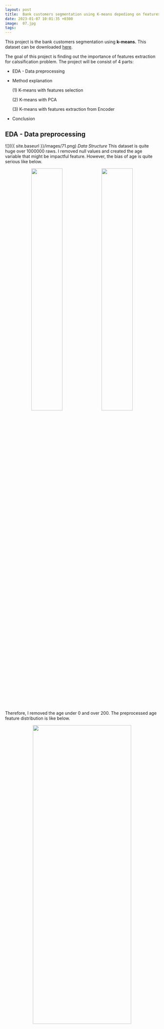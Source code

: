 ```yaml
---
layout: post
title:  Bank customers segmentation using K-means depediong on features, meanshift,GMM, and RFM
date: 2023-01-07 10:01:35 +0300
image:  07.jpg
tags:   
---
```

This project is the bank customers segmentation using __k-means.__ This dataset can be downloaded <a href="[https://www.kaggle.com/datasets/tanishaj225/loancsv/code?datasetId=1198164](https://www.kaggle.com/datasets/shivamb/bank-customer-segmentation/data)">here</a>.

The goal of this project is finding out the importance of features extraction for calssification problem. The project will be consist of 4 parts:
* EDA - Data preprocessing 
* Method explanation
  
  (1) K-means with features selection
  
  (2) K-means with PCA
  
  (3) K-means with features extraction from Encoder
* Conclusion


## EDA - Data preprocessing 
![]({{ site.baseurl }}/images/71.png)
*Data Structure*
This dataset is quite huge over 1000000 raws. I removed null values and created the age variable that might be impactful feature. However, the bias of age is quite serious like below.
<p align="center" width="100%"><img style="margin:0px 0 0px 0" src="{{ site.baseurl }}/images/72.png" align="center" width="45%">
<img style="margin:0px 0 0px 0" src="{{ site.baseurl }}/images/73.png" align="center" width="45%"></p>
Therefore, I removed the age under 0 and over 200. The preprocessed age feature distribution is like below.
<p align="center"><img src="{{ site.baseurl }}/images/74.png" width="80%" height="50%"></p>
Next, focus on the money variables! The bias is also heavy like the age.
<p align="center"><img src="{{ site.baseurl }}/images/75.png" width="100%" height="100%"></p>
It has to be normalised through log transformation.
<p align="center"><img src="{{ site.baseurl }}/images/76.png" width="100%" height="100%"></p>
Next, go through the locations! The location column has too many categories over 7500. I removed the categorical values that proportioned under 10%. In result, only 1000 locations left. After that, categorical columns like gender and location are converted to numerical values to apply K-means. I used the label encoder method. 
Find out the correlations between varialbes!
<p align="center"><img src="{{ site.baseurl }}/images/77.png" width="100%" height="100%"></p>
I discovered a bit strong relationship between the age and money column that log transformed. Before applying K-means, I made all features standardised and left only 100000 raws. Lastly, I checkd the bias of all features like below.
<p align="center"><img src="{{ site.baseurl }}/images/78.png" width="100%" height="100%"></p>
All columns are mostly normalised except the previous categorical variables. I removed the money variables that is not log transformed.


## K-means with features selection
I tried optimal K from K-means using the preprocessed dataset that includes all features such as TransactionDate, CustomerAge, CustAccountBalance_log, TransactionAmount (INR)_log, Gender, and Location. I set the parameters for K-means like "init":"k-means++", "max_iter":300, "random_state":0. To figure out the optimal K, I used the elbow method and checked the silhouette values like below.
<p align="center"><img src="{{ site.baseurl }}/images/79.png" width="100%" height="100%"></p>
From this, I got the optial K is 5. I visualised the area of silhouette coefficients depending on the number of clusters as I want to make sure that it's reasonable.
<p align="center"><img src="{{ site.baseurl }}/images/80.png" width="100%" height="100%"></p>
Even though the silhouette coefficients at K=4 is the biggest, the area of the silhouette coefficient in each cluster is mostly equal based on the average of silhouette score at K=5. 

From the correlation analysis, I found out a bit strong relationship between age and CustAccountBalance_log. Therefore, I visualised the clusters using 2 main features age and CustAccountBalance_log like the below. But it didn't look clearly classified.
<p align="center"><img src="{{ site.baseurl }}/images/81.png" width="100%" height="100%"></p>


## K-means with PCA
From the first experiment, I concluded it needed feature extraction. Based on the correlation analysis, I set the number of the main features to 3. I utilised PCA as features extraction. I tried optimal K from K-means using the preprocessed dataset that includes 3 principal features from PCA. 

The parameters for K-means like "init":"k-means++", "max_iter":300, "random_state":0
<p align="center"><img src="{{ site.baseurl }}/images/82.png" width="100%" height="100%"></p>
<p align="center"><img src="{{ site.baseurl }}/images/83.png" width="100%" height="100%"></p>
I visualised the clusters using 2 principal features from PCA like below. It looked more clear than the first experiment, but it was not still celarly classified.
<p align="center"><img src="{{ site.baseurl }}/images/84.png" width="100%" height="100%"></p>


## K-means with Encoder method
From the PCA, it needed more exact features extraction. The idea of this method is to use the encoder part of Autoencoder method. From the encoder, I got 2 main features. I utilised 2 hidden layers each size 4 and 2.

The parameters for K-means like "init":"k-means++", "max_iter":300, "random_state":0
<p align="center"><img src="{{ site.baseurl }}/images/85.png" width="100%" height="100%"></p>
<p align="center"><img src="{{ site.baseurl }}/images/86.png" width="100%" height="100%"></p>
I visualised the clusters using 2 main features from encoder like below. It was quite celarly classified like below.
<p align="center"><img src="{{ site.baseurl }}/images/87.png" width="100%" height="100%"></p>


## Conclusion
K-means is the one of the outperformed methods for classification. The most important thing is to set the K that affects the performace. From 3 experiments, I found out the importance of features extraction and the encoder was outperformed among them.




